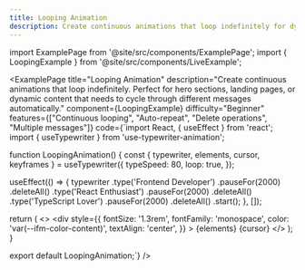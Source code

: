 ```yaml
---
title: Looping Animation
description: Create continuous animations that loop indefinitely for dynamic content
---
```


import ExamplePage from '@site/src/components/ExamplePage';
import { LoopingExample } from '@site/src/components/LiveExample';

<ExamplePage
  title="Looping Animation"
  description="Create continuous animations that loop indefinitely. Perfect for hero sections, landing pages, or dynamic content that needs to cycle through different messages automatically."
  component={LoopingExample}
  difficulty="Beginner"
  features={["Continuous looping", "Auto-repeat", "Delete operations", "Multiple messages"]}
  code={`import React, { useEffect } from 'react';
import { useTypewriter } from 'use-typewriter-animation';

function LoopingAnimation() {
  const { typewriter, elements, cursor, keyframes } = useTypewriter({
    typeSpeed: 80,
    loop: true,
  });

  useEffect(() => {
    typewriter
      .type('Frontend Developer')
      .pauseFor(2000)
      .deleteAll()
      .type('React Enthusiast')
      .pauseFor(2000)
      .deleteAll()
      .type('TypeScript Lover')
      .pauseFor(2000)
      .deleteAll()
      .start();
  }, []);

  return (
    <>
      <style>{keyframes}</style>
      <div 
        style={{
          fontSize: '1.3rem',
          fontFamily: 'monospace',
          color: 'var(--ifm-color-content)',
          textAlign: 'center',
        }}
      >
        {elements}
        {cursor}
      </div>
    </>
  );
}

export default LoopingAnimation;`}
/>